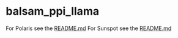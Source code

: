 # balsam_ppi_llama

For Polaris see the [README.md](Polaris/README.md)
For Sunspot see the [README.md](Sunspot/README.md)
